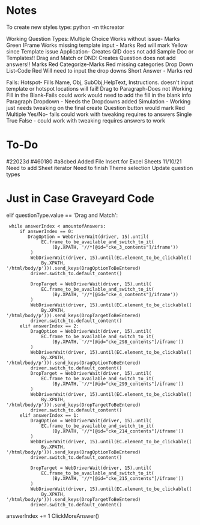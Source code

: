
# Notes

To create new styles type: python -m ttkcreator

Working Question Types:
Multiple Choice Works without issue- Marks Green
IFrame Works missing template input - Marks Red will mark Yellow since Template issue
Application- Creates QID does not add Sample Doc or Templates!!
Drag and Match or DND: Creates Question does not add answers!! Marks Red
Categorize-Marks Red missing categories
Drop Down List-Code Red Will need to input the drop downs
Short Answer - Marks red

Fails:
Hotspot- Fills Name, Obj, SubObj,HelpText, Instructions. doesn't input template or hotspot locations will fail!
Drag to Paragraph-Does not Working
Fill in the Blank-Fails could work would need to add the fill in the blank info
Paragraph Dropdown - Needs the Dropdowns added
Simulation - Working just needs tweaking on the final create Question button would mark Red
Multiple Yes/No- fails could work with tweaking requires to answers
Single True False - could work with tweaking requires answers to work

# To-Do
#22023d
#460180
#a8cbed
Added File Insert for Excel Sheets 11/10/21
Need to add Sheet iterator
Need to finish Theme selection
Update question types

# Just in Case Graveyard Code

 elif questionType.value == 'Drag and Match':

     while answerIndex < amountofAnswers:
         if answerIndex == 0:
            DragOption = WebDriverWait(driver, 15).until(
                 EC.frame_to_be_available_and_switch_to_it(
                     (By.XPATH, '//*[@id="cke_3_contents"]/iframe'))
             )
             WebDriverWait(driver, 15).until(EC.element_to_be_clickable((
                 By.XPATH, '/html/body/p'))).send_keys(DragOptionToBeEntered)
             driver.switch_to.default_content()

             DropTarget = WebDriverWait(driver, 15).until(
                 EC.frame_to_be_available_and_switch_to_it(
                     (By.XPATH, '//*[@id="cke_4_contents"]/iframe'))
             )
             WebDriverWait(driver, 15).until(EC.element_to_be_clickable((
                 By.XPATH, '/html/body/p'))).send_keys(DropTargetToBeEntered)
             driver.switch_to.default_content()
         elif answerIndex == 2:
             DragOption = WebDriverWait(driver, 15).until(
                 EC.frame_to_be_available_and_switch_to_it(
                     (By.XPATH, '//*[@id="cke_298_contents"]/iframe'))
             )
             WebDriverWait(driver, 15).until(EC.element_to_be_clickable((
                 By.XPATH, '/html/body/p'))).send_keys(DragOptionToBeEntered)
             driver.switch_to.default_content()
             DropTarget = WebDriverWait(driver, 15).until(
                 EC.frame_to_be_available_and_switch_to_it(
                     (By.XPATH, '//*[@id="cke_299_contents"]/iframe'))
             )
             WebDriverWait(driver, 15).until(EC.element_to_be_clickable((
                 By.XPATH, '/html/body/p'))).send_keys(DropTargetToBeEntered)
             driver.switch_to.default_content()
         elif answerIndex == 1:
             DragOption = WebDriverWait(driver, 15).until(
                 EC.frame_to_be_available_and_switch_to_it(
                     (By.XPATH, '//*[@id="cke_214_contents"]/iframe'))
             )
             WebDriverWait(driver, 15).until(EC.element_to_be_clickable((
                 By.XPATH, '/html/body/p'))).send_keys(DragOptionToBeEntered)
             driver.switch_to.default_content()

             DropTarget = WebDriverWait(driver, 15).until(
                 EC.frame_to_be_available_and_switch_to_it(
                     (By.XPATH, '//*[@id="cke_215_contents"]/iframe'))
             )
             WebDriverWait(driver, 15).until(EC.element_to_be_clickable((
                 By.XPATH, '/html/body/p'))).send_keys(DropTargetToBeEntered)
             driver.switch_to.default_content()
answerIndex += 1
 ClickMoreAnswer()

